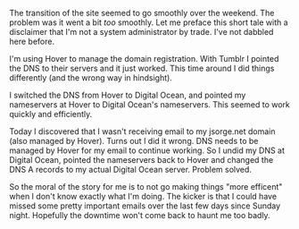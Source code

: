 The transition of the site seemed to go smoothly over the weekend. The problem was it went a bit *too* smoothly. Let me preface this short tale with a disclaimer that I'm not a system administrator by trade. I've not dabbled here before.

I'm using Hover to manage the domain registration. With Tumblr I pointed the DNS to their servers and it just worked. This time around I did things differently (and the wrong way in hindsight).

I switched the DNS from Hover to Digital Ocean, and pointed my nameservers at Hover to Digital Ocean's nameservers. This seemed to work quickly and efficiently.

Today I discovered that I wasn't receiving email to my jsorge.net domain (also managed by Hover). Turns out I did it wrong. DNS needs to be managed by Hover for my email to continue working. So I undid my DNS at Digital Ocean, pointed the nameservers back to Hover and changed the DNS A records to my actual Digital Ocean server. Problem solved.

So the moral of the story for me is to not go making things "more efficent" when I don't know exactly what I'm doing. The kicker is that I could have missed some pretty important emails over the last few days since Sunday night. Hopefully the downtime won't come back to haunt me too badly.
